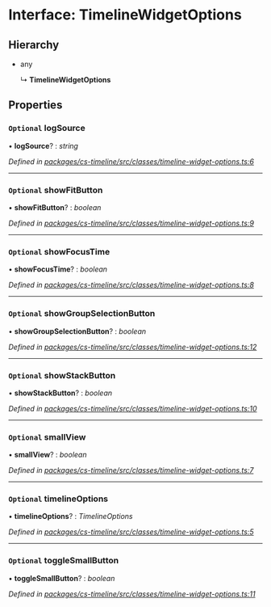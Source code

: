 # Interface: TimelineWidgetOptions

## Hierarchy

* any

  ↳ **TimelineWidgetOptions**

## Properties

### `Optional` logSource

• **logSource**? : *string*

*Defined in [packages/cs-timeline/src/classes/timeline-widget-options.ts:6](https://github.com/TNOCS/csnext/blob/34474da7/packages/cs-timeline/src/classes/timeline-widget-options.ts#L6)*

___

### `Optional` showFitButton

• **showFitButton**? : *boolean*

*Defined in [packages/cs-timeline/src/classes/timeline-widget-options.ts:9](https://github.com/TNOCS/csnext/blob/34474da7/packages/cs-timeline/src/classes/timeline-widget-options.ts#L9)*

___

### `Optional` showFocusTime

• **showFocusTime**? : *boolean*

*Defined in [packages/cs-timeline/src/classes/timeline-widget-options.ts:8](https://github.com/TNOCS/csnext/blob/34474da7/packages/cs-timeline/src/classes/timeline-widget-options.ts#L8)*

___

### `Optional` showGroupSelectionButton

• **showGroupSelectionButton**? : *boolean*

*Defined in [packages/cs-timeline/src/classes/timeline-widget-options.ts:12](https://github.com/TNOCS/csnext/blob/34474da7/packages/cs-timeline/src/classes/timeline-widget-options.ts#L12)*

___

### `Optional` showStackButton

• **showStackButton**? : *boolean*

*Defined in [packages/cs-timeline/src/classes/timeline-widget-options.ts:10](https://github.com/TNOCS/csnext/blob/34474da7/packages/cs-timeline/src/classes/timeline-widget-options.ts#L10)*

___

### `Optional` smallView

• **smallView**? : *boolean*

*Defined in [packages/cs-timeline/src/classes/timeline-widget-options.ts:7](https://github.com/TNOCS/csnext/blob/34474da7/packages/cs-timeline/src/classes/timeline-widget-options.ts#L7)*

___

### `Optional` timelineOptions

• **timelineOptions**? : *TimelineOptions*

*Defined in [packages/cs-timeline/src/classes/timeline-widget-options.ts:5](https://github.com/TNOCS/csnext/blob/34474da7/packages/cs-timeline/src/classes/timeline-widget-options.ts#L5)*

___

### `Optional` toggleSmallButton

• **toggleSmallButton**? : *boolean*

*Defined in [packages/cs-timeline/src/classes/timeline-widget-options.ts:11](https://github.com/TNOCS/csnext/blob/34474da7/packages/cs-timeline/src/classes/timeline-widget-options.ts#L11)*
